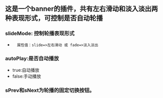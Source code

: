##     这是一个banner的插件，共有左右滑动和淡入淡出两种表现形式，可控制是否自动轮播

###    slideMode: 控制轮播表现形式
+       属性值：slide=>左右滑动 或 fade=>淡入淡出

###   autoPlay:是否自动播放
+   true:自动播放
+   false:手动播放

###    sPrev和sNext为轮播的<b>固定</b>切换按钮。